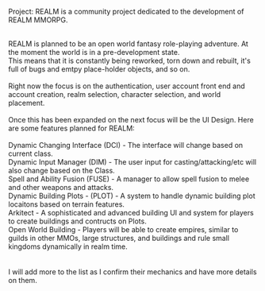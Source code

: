Project: REALM is a community project dedicated to the development of REALM MMORPG.<BR><BR>

REALM is planned to be an open world fantasy role-playing adventure. At the moment the world is in a pre-development state.<br>
This means that it is constantly being reworked, torn down and rebuilt, it's full of bugs and emtpy place-holder objects, and so on.
<BR>
<BR>
Right now the focus is on the authentication, user account front end and account creation, realm selection, character selection, and world placement.<BR>
<BR>
Once this has been expanded on the next focus will be the UI Design. Here are some features planned for REALM:<BR>
<BR>
Dynamic Changing Interface (DCI) - The interface will change based on current class.<BR>
Dynamic Input Manager (DIM) - The user input for casting/attacking/etc will also change based on the Class.<BR>
Spell and Ability Fusion (FUSE) - A manager to allow spell fusion to melee and other weapons and attacks.<BR>
Dynamic Building Plots - (PLOT) - A system to handle dynamic building plot locaitons based on terrain features.<BR>
Arkitect - A sophisticated and advanced building UI and system for players to create buildings and contructs on Plots. <BR>
Open World Building - Players will be able to create empires, similar to guilds in other MMOs, large structures, and buildings and rule small kingdoms dynamically in realm time. <BR>
<BR>
<BR>
I will add more to the list as I confirm their mechanics and have more details on them.

